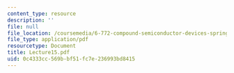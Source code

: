 ```yaml
---
content_type: resource
description: ''
file: null
file_location: /coursemedia/6-772-compound-semiconductor-devices-spring-2003/0c4333cc569bbf51fc7e236993bd8415_Lecture15.pdf
file_type: application/pdf
resourcetype: Document
title: Lecture15.pdf
uid: 0c4333cc-569b-bf51-fc7e-236993bd8415
---
```


